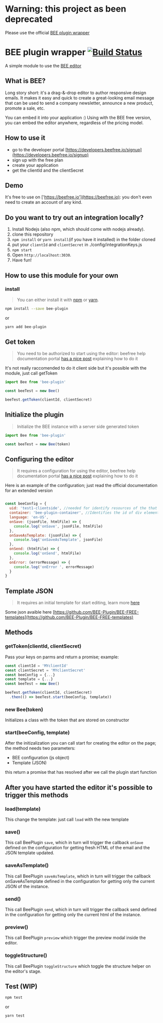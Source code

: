 # Warning: this project as been deprecated

Please use the official [BEE plugin wrapper](https://github.com/BEE-Plugin/Bee-plugin-official)


# BEE plugin wrapper [![Build Status](https://travis-ci.org/samuv/bee-plugin.svg?branch=master)](https://travis-ci.org/samuv/bee-plugin.svg?branch=master)
A simple module to use the [BEE editor](http://beefree.io)

## What is BEE?
Long story short: it's a drag-&-drop editor to author responsive design emails.
It makes it easy and quick to create a great-looking email message that can be used to send a company newsletter, announce a new product, promote a sale, etc.

You can embed it into your application :)
Using with the BEE free version, you can embed the editor anywhere, regardless of the pricing model.

## How to use it

- go to the developer portal [https://developers.beefree.io/signup](https://developers.beefree.io/signup)
- sign up with the free plan
- create your application
- get the clientId and the clientSecret

## Demo

It's free to use on ['https://beefree.io'](https://beefree.io): you don't even need to create an account of any kind.


## Do you want to try out an integration locally?

1. Install Nodejs (also npm, which should come with nodejs already).
2. clone this repository
3. `npm install` or `yarn install`(if you have it installed) in the folder cloned
4. put your `clientId` and `clientSecret` in ./config/integrationKeys.js
5. `npm start`
6. Open `http://localhost:3030`.
7. Have fun!


## How to use this module for your own

### install

> You can either install it with [npm](https://nodejs.org) or [yarn](https://yarnpkg.com).

```sh
npm install --save bee-plugin
```
or
```sh
yarn add bee-plugin
```

## Get token
> You need to be authorized to start using the editor: beefree help documentation portal [has a nice post](http://help.beefree.io/hc/en-us/articles/202991192-Initializing-the-plugin) explaining how to do it

It's not really raccomended to do it client side but it's possible with the module, just call getToken

```js
import Bee from 'bee-plugin'

const beeTest = new Bee()

beeTest.getToken(clientId, clientSecret)

```

## Initialize the plugin
> Initialize the BEE instance with a server side generated token

```js
import Bee from 'bee-plugin'

const beeTest = new Bee(token)

```

## Configuring the editor
> It requires a configuration for using the editor, beefree help documentation portal [has a nice post](http://help.beefree.io/hc/en-us/articles/202991192-Initializing-the-plugin) explaining how to do it

Here is an example of the configuration; just read the official documentation for an extended version

```js

const beeConfig = {
  uid: 'test1-clientside', //needed for identify resources of the that user and billing stuff
  container: 'bee-plugin-container', //Identifies the id of div element that contains BEE Plugin
  language: 'en-US',
  onSave: (jsonFile, htmlFile) => {
    console.log('onSave', jsonFile, htmlFile)
  },
  onSaveAsTemplate: (jsonFile) => {
    console.log('onSaveAsTemplate', jsonFile)
  },
  onSend: (htmlFile) => {
    console.log('onSend', htmlFile)
  },
  onError: (errorMessage) => {
    console.log('onError ', errorMessage)
  }
}

```

## Template JSON
> It requires an initial template for start editing, learn more [here](http://help.beefree.io/hc/en-us/articles/203135882-Sample-code-and-templates)

Some json avaible here  [https://github.com/BEE-Plugin/BEE-FREE-templates](https://github.com/BEE-Plugin/BEE-FREE-templates)

## Methods

### getToken(clientId, clientSecret)

Pass your keys on parms and return a promise; example:

```js
const clientId = 'MYclientId'
const clientSecret = 'MYclientSecret'
const beeConfig = {...}
const template = {...}
const beeTest = new Bee()

beeTest.getToken(clientId, clientSecret)
  .then(() => beeTest.start(beeConfig, template))

```

### new Bee(token)
Initializes a class with the token that are stored on constructor

### start(beeConfig, template)
After the initizalization you can call start for creating the editor on the page; the method needs two parameters:

- BEE configuration (js object)
- Template (JSON)

this return a promise that has resolved after we call the plugin start function

## After you have started the editor it's possible to trigger this methods

### load(template)
This change the template: just call `load` with the new template

### save()
This call BeePlugin `save`, which in turn will trigger the callback `onSave` defined on the configuration for getting fresh HTML of the email and the JSON template updated.

### saveAsTemplate()
This call BeePlugin `saveAsTemplate`, which in turn will trigger the callback onSaveAsTemplate defined in the configuration for getting only the current JSON of the instance.

### send()
This call BeePlugin `send`, which in turn will trigger the callback send defined in the configuration for getting only the current html of the instance.

### preview()
This call BeePlugin `preview` which trigger the preview modal inside the editor.

### toggleStructure()
This call BeePlugin `toggleStructure` which toggle the structure helper on the editor's stage.

## Test (WIP)
```sh
npm test
```
or
```sh
yarn test
```


[node]: https://nodejs.org/en/
[npm]:  https://www.npmjs.com/
[yarn]: https://yarnpkg.com
